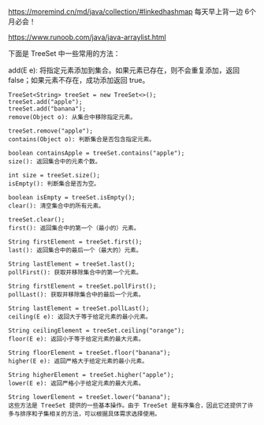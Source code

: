 https://moremind.cn/md/java/collection/#linkedhashmap
每天早上背一边 6个月必会！

https://www.runoob.com/java/java-arraylist.html

下面是 TreeSet 中一些常用的方法：

add(E e): 将指定元素添加到集合。如果元素已存在，则不会重复添加，返回 false；如果元素不存在，成功添加返回 true。
```code
TreeSet<String> treeSet = new TreeSet<>();
treeSet.add("apple");
treeSet.add("banana");
remove(Object o): 从集合中移除指定元素。
```

```code
treeSet.remove("apple");
contains(Object o): 判断集合是否包含指定元素。
```

```code
boolean containsApple = treeSet.contains("apple");
size(): 返回集合中的元素个数。
```

```code
int size = treeSet.size();
isEmpty(): 判断集合是否为空。
```
```code
boolean isEmpty = treeSet.isEmpty();
clear(): 清空集合中的所有元素。
```
```code
treeSet.clear();
first(): 返回集合中的第一个（最小的）元素。
```

```code
String firstElement = treeSet.first();
last(): 返回集合中的最后一个（最大的）元素。
```

```code
String lastElement = treeSet.last();
pollFirst(): 获取并移除集合中的第一个元素。
```

```code
String firstElement = treeSet.pollFirst();
pollLast(): 获取并移除集合中的最后一个元素。
```

```code
String lastElement = treeSet.pollLast();
ceiling(E e): 返回大于等于给定元素的最小元素。
```

```code
String ceilingElement = treeSet.ceiling("orange");
floor(E e): 返回小于等于给定元素的最大元素。
```

```code
String floorElement = treeSet.floor("banana");
higher(E e): 返回严格大于给定元素的最小元素。
```

```code
String higherElement = treeSet.higher("apple");
lower(E e): 返回严格小于给定元素的最大元素。
```

```code
String lowerElement = treeSet.lower("banana");
这些方法是 TreeSet 提供的一些基本操作。由于 TreeSet 是有序集合，因此它还提供了许多与排序和子集相关的方法，可以根据具体需求选择使用。
```
